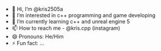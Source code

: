 - 👋 Hi, I’m @kris2505a
- 👀 I’m interested in c++ programming and game developing
- 🌱 I’m currently learning c++ and unreal engine 5
- 📫 How to reach me - @kris.cpp (instagram)
- 😄 Pronouns: He/Him
- ⚡ Fun fact: ...

<!---
kris2505a/kris2505a is a ✨ special ✨ repository because its `README.md` (this file) appears on your GitHub profile.
You can click the Preview link to take a look at your changes.
--->
